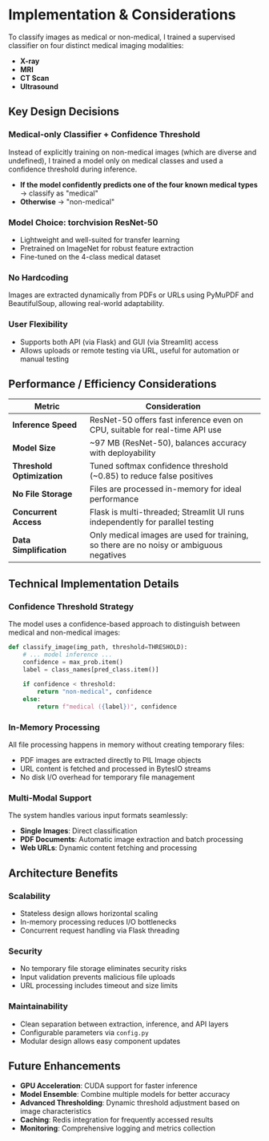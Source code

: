 # Implementation & Considerations

To classify images as medical or non-medical, I trained a supervised classifier on four distinct medical imaging modalities:

- **X-ray**
- **MRI**
- **CT Scan**
- **Ultrasound**

## Key Design Decisions

### Medical-only Classifier + Confidence Threshold
Instead of explicitly training on non-medical images (which are diverse and undefined), I trained a model only on medical classes and used a confidence threshold during inference.

- **If the model confidently predicts one of the four known medical types** → classify as "medical"
- **Otherwise** → "non-medical"

### Model Choice: torchvision ResNet-50
- Lightweight and well-suited for transfer learning
- Pretrained on ImageNet for robust feature extraction
- Fine-tuned on the 4-class medical dataset

### No Hardcoding
Images are extracted dynamically from PDFs or URLs using PyMuPDF and BeautifulSoup, allowing real-world adaptability.

### User Flexibility
- Supports both API (via Flask) and GUI (via Streamlit) access
- Allows uploads or remote testing via URL, useful for automation or manual testing

## Performance / Efficiency Considerations

| Metric | Consideration |
|--------|---------------|
| **Inference Speed** | ResNet-50 offers fast inference even on CPU, suitable for real-time API use |
| **Model Size** | ~97 MB (ResNet-50), balances accuracy with deployability |
| **Threshold Optimization** | Tuned softmax confidence threshold (~0.85) to reduce false positives |
| **No File Storage** | Files are processed in-memory for ideal performance |
| **Concurrent Access** | Flask is multi-threaded; Streamlit UI runs independently for parallel testing |
| **Data Simplification** | Only medical images are used for training, so there are no noisy or ambiguous negatives |

## Technical Implementation Details

### Confidence Threshold Strategy
The model uses a confidence-based approach to distinguish between medical and non-medical images:

```python
def classify_image(img_path, threshold=THRESHOLD):
    # ... model inference ...
    confidence = max_prob.item()
    label = class_names[pred_class.item()]
    
    if confidence < threshold:
        return "non-medical", confidence
    else:
        return f"medical ({label})", confidence
```

### In-Memory Processing
All file processing happens in memory without creating temporary files:
- PDF images are extracted directly to PIL Image objects
- URL content is fetched and processed in BytesIO streams
- No disk I/O overhead for temporary file management

### Multi-Modal Support
The system handles various input formats seamlessly:
- **Single Images**: Direct classification
- **PDF Documents**: Automatic image extraction and batch processing
- **Web URLs**: Dynamic content fetching and processing

## Architecture Benefits

### Scalability
- Stateless design allows horizontal scaling
- In-memory processing reduces I/O bottlenecks
- Concurrent request handling via Flask threading

### Security
- No temporary file storage eliminates security risks
- Input validation prevents malicious file uploads
- URL processing includes timeout and size limits

### Maintainability
- Clean separation between extraction, inference, and API layers
- Configurable parameters via `config.py`
- Modular design allows easy component updates

## Future Enhancements

- **GPU Acceleration**: CUDA support for faster inference
- **Model Ensemble**: Combine multiple models for better accuracy
- **Advanced Thresholding**: Dynamic threshold adjustment based on image characteristics
- **Caching**: Redis integration for frequently accessed results
- **Monitoring**: Comprehensive logging and metrics collection